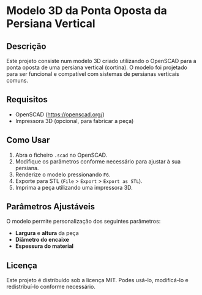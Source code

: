 # Modelo 3D da Ponta Oposta da Persiana Vertical

## Descrição
Este projeto consiste num modelo 3D criado utilizando o OpenSCAD para a ponta oposta de uma persiana vertical (cortina). O modelo foi projetado para ser funcional e compatível com sistemas de persianas verticais comuns.

## Requisitos
- OpenSCAD (https://openscad.org/)
- Impressora 3D (opcional, para fabricar a peça)

## Como Usar
1. Abra o ficheiro `.scad` no OpenSCAD.
2. Modifique os parâmetros conforme necessário para ajustar à sua persiana.
3. Renderize o modelo pressionando `F6`.
4. Exporte para STL (`File` > `Export` > `Export as STL`).
5. Imprima a peça utilizando uma impressora 3D.

## Parâmetros Ajustáveis
O modelo permite personalização dos seguintes parâmetros:
- **Largura** e **altura** da peça
- **Diâmetro do encaixe**
- **Espessura do material**

## Licença
Este projeto é distribuído sob a licença MIT. Podes usá-lo, modificá-lo e redistribuí-lo conforme necessário.



